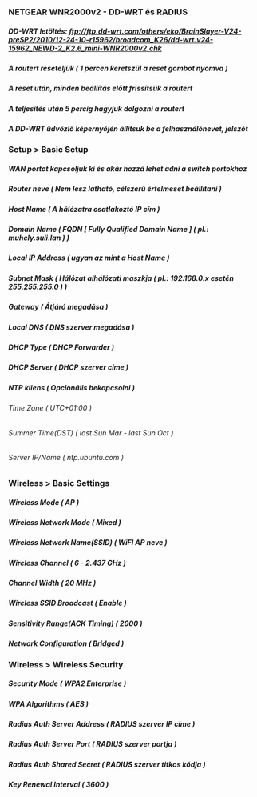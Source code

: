 ### NETGEAR WNR2000v2 - DD-WRT és RADIUS

##### DD-WRT letöltés: ftp://ftp.dd-wrt.com/others/eko/BrainSlayer-V24-preSP2/2010/12-24-10-r15962/broadcom_K26/dd-wrt.v24-15962_NEWD-2_K2.6_mini-WNR2000v2.chk

##### A routert reseteljük ( 1 percen keretszül a reset gombot nyomva )
##### A reset után, minden beállítás előtt frissítsük a routert
##### A teljesítés után 5 percig hagyjuk dolgozni a routert

##### A DD-WRT üdvözlő képernyőjén állítsuk be a felhasználónevet, jelszót


### Setup > Basic Setup

##### WAN portot kapcsoljuk ki és akár hozzá lehet adni a switch portokhoz
##### Router neve ( Nem lesz látható, célszerű értelmeset beállítani )
##### Host Name ( A hálózatra csatlakoztó IP cím )
##### Domain Name ( FQDN [ Fully Qualified Domain Name ] ( pl.: muhely.suli.lan ) )

##### Local IP Address ( ugyan az mint a Host Name )
##### Subnet Mask ( Hálózat alhálózati maszkja ( pl.: 192.168.0.x esetén 255.255.255.0 ) )
##### Gateway ( Átjáró megadása )
##### Local DNS ( DNS szerver megadása )

##### DHCP Type ( DHCP Forwarder )
##### DHCP Server ( DHCP szerver címe )

##### NTP kliens ( Opcionális bekapcsolni )
###### Time Zone ( UTC+01:00 )
###### Summer Time(DST) ( last Sun Mar - last Sun Oct )
###### Server IP/Name ( ntp.ubuntu.com )


### Wireless > Basic Settings

##### Wireless Mode ( AP )
##### Wireless Network Mode ( Mixed )
##### Wireless Network Name(SSID) ( WiFI AP neve )
##### Wireless Channel ( 6 - 2.437 GHz )
##### Channel Width ( 20 MHz )
##### Wireless SSID Broadcast ( Enable )
##### Sensitivity Range(ACK Timing) ( 2000 )
##### Network Configuration ( Bridged )


### Wireless > Wireless Security

##### Security Mode ( WPA2 Enterprise )
##### WPA Algorithms ( AES )
##### Radius Auth Server Address ( RADIUS szerver IP címe )
##### Radius Auth Server Port ( RADIUS szerver portja )
##### Radius Auth Shared Secret ( RADIUS szerver titkos kódja )
##### Key Renewal Interval ( 3600 )
